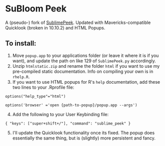 # SuBloom Peek

A (pseudo-) fork of [SublimePeek](https://github.com/jlegewie/SublimePeek). Updated with Mavericks-compatible Quicklook (broken in 10.10.2) and HTML Popups.

## To install:

1. Move `popup.app` to your applications folder (or leave it where it is if you want), and update the path on like 129 of `SublimePeek.py` accordingly.
2. Unzip `htmlstatic.zip` and rename the folder `html` if you want to use my pre-compiled static documentation. Info on compiling your own is in `rhelp.R`.
3. If you want to use HTML popups for R's `help` documentation, add these two lines to your .Rprofile file:

```
options("help_type"="html")

options('browser' ='open {path-to-popup}/popup.app --args')

```

4. Add the following to your User Keybinding file:

```
{ "keys": ["super+shift+/"], "command": "sublime_peek" }
```

5. I'll update the Quicklook functionality once its fixed. The popup does essentially the same thing, but is (slightly) more persistent and fancy.